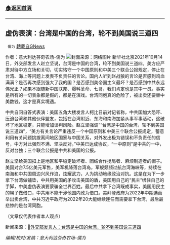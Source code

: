###  [:house:返回首頁](https://github.com/ourhimalayas/txt)
---


## 虚伪表演：台湾是中国的台湾，轮不到美国说三道四
` 儒为` [轉載自GNews](https://gnews.org/zh-hans/1595921/)

作者：意大利达芬奇农场-儒为
![](https://assets.gnews.org/wp-content/uploads/2021/10/赵立坚-台湾.jpeg)封面来源：网络图片
新华社北京2021年10月14日，外交部发言人赵立坚说，台湾是中国的台湾，轮不到美国说三道四。美方应严肃对待中方立场和关切，切实恪守一个中国原则和中美三个联合公报规定，停止在台湾、海上等问题上发表不负责任的言论。国内人听到赵战狼的言论是否感到鸡血满满？是否再次感到强大了我的国？是否感到美帝国主义最坏？是否感到中共永远伟光正？如果不跟随新中国联邦、爆料革命、七哥，我们肯定也是其中一员。事实是所有的一切表象都是假的，都是在演戏。台湾同胞真的危险了，被出卖还要替中美数钱，这才是真实境遇。

中共自问自答式表演：美国五角大楼发言人柯比日前对记者称，中共国加大恐吓、压迫台湾和其他伙伴盟友，包括在台湾附近、东海和南海加紧从事军事活动，这破坏了地区稳定，只能增加误判风险。赵立坚强调““台湾是中国的台湾，轮不到美国说三道四”，“美方有关言论严重违反一个中国原则和中美三个联合公报规定，蓄意利用有关问题挑拨离间地区国家与中国关系，对外发出极为错误和不负责任的信号，中方对此强烈不满、坚决反对。”中美已达成协议，“一中原则”是中共的一中，反对台独；三个联合公报是中共和美国的公报。

赵立坚给美国扣上是地区和平稳定破坏者、团结合作搅局者、麻烦制造者的帽子。美国对台7.5亿美元军售，美军机降落台湾岛，军舰频频过航台湾海峡等，持续在南海和中共国周边兴风作浪，炫耀武力，人为挑动地缘政治对抗。这是在为下一步拿下台湾做铺垫，中共用美国的矛攻击美国的盾，美国用自己的“民主”绑住自己的手脚，中美虚伪表演要蒙骗全世界百姓。最后中共拿下台湾既成事实，美国用民主的幌子做借口，中共用不能干涉他国内政为借口。美拜登政府为2022年中期选而举出卖台湾，中共习近平政府为2022年20大能继续连任而需要拿下台湾，最后最悲惨的是台湾同胞。

（文章仅代表作者本人观点）

新闻来源：🔗[外交部发言人：台湾是中国的台湾，轮不到美国说三道四](http://www.news.cn/world/2021-10/14/c_1127958697.htm)

*编辑/校对/发稿：意大利达芬奇农场-儒为*
